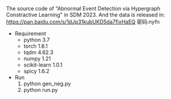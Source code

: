 The source code of "Abnormal Event Detection via Hypergraph Constractive Learning" in SDM 2023. And the data is released in: https://pan.baidu.com/s/1dJp31kubUKD5da7fixHaEQ  密码:nyfn

* Requirement
  * python 3.7
  * torch 1.8.1
  * tqdm 4.62.3
  * numpy 1.21
  * scikit-learn 1.0.1 
  * spicy 1.6.2
* Run
  1. python gen_neg.py
  2. python run.py
